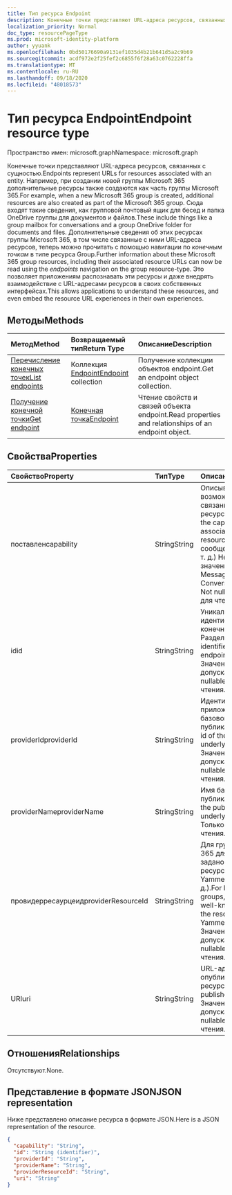 ```yaml
---
title: Тип ресурса Endpoint
description: Конечные точки представляют URL-адреса ресурсов, связанных с сущностью.
localization_priority: Normal
doc_type: resourcePageType
ms.prod: microsoft-identity-platform
author: yyuank
ms.openlocfilehash: 0bd50176690a9131ef1035d4b21b641d5a2c9b69
ms.sourcegitcommit: acdf972e2f25fef2c6855f6f28a63c0762228ffa
ms.translationtype: MT
ms.contentlocale: ru-RU
ms.lasthandoff: 09/18/2020
ms.locfileid: "48018573"
---
```

# <a name="endpoint-resource-type"></a><span data-ttu-id="da1e9-103">Тип ресурса Endpoint</span><span class="sxs-lookup"><span data-stu-id="da1e9-103">Endpoint resource type</span></span>

<span data-ttu-id="da1e9-104">Пространство имен: microsoft.graph</span><span class="sxs-lookup"><span data-stu-id="da1e9-104">Namespace: microsoft.graph</span></span>

<span data-ttu-id="da1e9-105">Конечные точки представляют URL-адреса ресурсов, связанных с сущностью.</span><span class="sxs-lookup"><span data-stu-id="da1e9-105">Endpoints represent URLs for resources associated with an entity.</span></span>  <span data-ttu-id="da1e9-106">Например, при создании новой группы Microsoft 365 дополнительные ресурсы также создаются как часть группы Microsoft 365.</span><span class="sxs-lookup"><span data-stu-id="da1e9-106">For example, when a new Microsoft 365 group is created, additional resources are also created as part of the Microsoft 365 group.</span></span> <span data-ttu-id="da1e9-107">Сюда входят такие сведения, как групповой почтовый ящик для бесед и папка OneDrive группы для документов и файлов.</span><span class="sxs-lookup"><span data-stu-id="da1e9-107">These include things like a group mailbox for conversations and a group OneDrive folder for documents and files.</span></span> <span data-ttu-id="da1e9-108">Дополнительные сведения об этих ресурсах группы Microsoft 365, в том числе связанные с ними URL-адреса ресурсов, теперь можно прочитать с помощью навигации по *конечным точкам* в типе ресурса Group.</span><span class="sxs-lookup"><span data-stu-id="da1e9-108">Further information about these Microsoft 365 group resources, including their associated resource URLs can now be read using the *endpoints* navigation on the group resource-type.</span></span> <span data-ttu-id="da1e9-109">Это позволяет приложениям распознавать эти ресурсы и даже внедрять взаимодействие с URL-адресами ресурсов в своих собственных интерфейсах.</span><span class="sxs-lookup"><span data-stu-id="da1e9-109">This allows applications to understand these resources, and even embed the resource URL experiences in their own experiences.</span></span> 

## <a name="methods"></a><span data-ttu-id="da1e9-110">Методы</span><span class="sxs-lookup"><span data-stu-id="da1e9-110">Methods</span></span>

| <span data-ttu-id="da1e9-111">Метод</span><span class="sxs-lookup"><span data-stu-id="da1e9-111">Method</span></span>           | <span data-ttu-id="da1e9-112">Возвращаемый тип</span><span class="sxs-lookup"><span data-stu-id="da1e9-112">Return Type</span></span>    |<span data-ttu-id="da1e9-113">Описание</span><span class="sxs-lookup"><span data-stu-id="da1e9-113">Description</span></span>|
|:---------------|:--------|:----------|
|[<span data-ttu-id="da1e9-114">Перечисление конечных точек</span><span class="sxs-lookup"><span data-stu-id="da1e9-114">List endpoints</span></span>](../api/group-list-endpoints.md) |<span data-ttu-id="da1e9-115">Коллекция [Endpoint](endpoint.md)</span><span class="sxs-lookup"><span data-stu-id="da1e9-115">[Endpoint](endpoint.md) collection</span></span>| <span data-ttu-id="da1e9-116">Получение коллекции объектов endpoint.</span><span class="sxs-lookup"><span data-stu-id="da1e9-116">Get an endpoint object collection.</span></span> |
|[<span data-ttu-id="da1e9-117">Получение конечной точки</span><span class="sxs-lookup"><span data-stu-id="da1e9-117">Get endpoint</span></span>](../api/endpoint-get.md) | [<span data-ttu-id="da1e9-118">Конечная точка</span><span class="sxs-lookup"><span data-stu-id="da1e9-118">Endpoint</span></span>](endpoint.md) |<span data-ttu-id="da1e9-119">Чтение свойств и связей объекта endpoint.</span><span class="sxs-lookup"><span data-stu-id="da1e9-119">Read properties and relationships of an endpoint object.</span></span>|

## <a name="properties"></a><span data-ttu-id="da1e9-120">Свойства</span><span class="sxs-lookup"><span data-stu-id="da1e9-120">Properties</span></span>
| <span data-ttu-id="da1e9-121">Свойство</span><span class="sxs-lookup"><span data-stu-id="da1e9-121">Property</span></span>     | <span data-ttu-id="da1e9-122">Тип</span><span class="sxs-lookup"><span data-stu-id="da1e9-122">Type</span></span>   |<span data-ttu-id="da1e9-123">Описание</span><span class="sxs-lookup"><span data-stu-id="da1e9-123">Description</span></span>|
|:---------------|:--------|:----------|
| <span data-ttu-id="da1e9-124">поставлен</span><span class="sxs-lookup"><span data-stu-id="da1e9-124">capability</span></span>     | <span data-ttu-id="da1e9-125">String</span><span class="sxs-lookup"><span data-stu-id="da1e9-125">String</span></span>  | <span data-ttu-id="da1e9-126">Описывает возможность, связанную с этим ресурсом.</span><span class="sxs-lookup"><span data-stu-id="da1e9-126">Describes the capability that is associated with this resource.</span></span> <span data-ttu-id="da1e9-127">(например, сообщения, беседы и т. д.)  Не допускает значение null.</span><span class="sxs-lookup"><span data-stu-id="da1e9-127">(e.g. Messages, Conversations, etc.)  Not nullable.</span></span> <span data-ttu-id="da1e9-128">Только для чтения.</span><span class="sxs-lookup"><span data-stu-id="da1e9-128">Read-only.</span></span> |
| <span data-ttu-id="da1e9-129">id</span><span class="sxs-lookup"><span data-stu-id="da1e9-129">id</span></span>             | <span data-ttu-id="da1e9-130">String</span><span class="sxs-lookup"><span data-stu-id="da1e9-130">String</span></span>  | <span data-ttu-id="da1e9-131">Уникальный идентификатор для конечной точки; Разделе.</span><span class="sxs-lookup"><span data-stu-id="da1e9-131">Unique identifier for the endpoint; Key.</span></span> <span data-ttu-id="da1e9-132">Значение null не допускается.</span><span class="sxs-lookup"><span data-stu-id="da1e9-132">Not nullable.</span></span> <span data-ttu-id="da1e9-133">Только для чтения.</span><span class="sxs-lookup"><span data-stu-id="da1e9-133">Read-only.</span></span>|
| <span data-ttu-id="da1e9-134">providerId</span><span class="sxs-lookup"><span data-stu-id="da1e9-134">providerId</span></span>     | <span data-ttu-id="da1e9-135">String</span><span class="sxs-lookup"><span data-stu-id="da1e9-135">String</span></span>  | <span data-ttu-id="da1e9-136">Идентификатор приложения для базовой службы публикации.</span><span class="sxs-lookup"><span data-stu-id="da1e9-136">Application id of the publishing underlying service.</span></span> <span data-ttu-id="da1e9-137">Значение null не допускается.</span><span class="sxs-lookup"><span data-stu-id="da1e9-137">Not nullable.</span></span> <span data-ttu-id="da1e9-138">Только для чтения.</span><span class="sxs-lookup"><span data-stu-id="da1e9-138">Read-only.</span></span>|
| <span data-ttu-id="da1e9-139">providerName</span><span class="sxs-lookup"><span data-stu-id="da1e9-139">providerName</span></span>   | <span data-ttu-id="da1e9-140">String</span><span class="sxs-lookup"><span data-stu-id="da1e9-140">String</span></span>  | <span data-ttu-id="da1e9-141">Имя базовой службы публикации.</span><span class="sxs-lookup"><span data-stu-id="da1e9-141">Name of the publishing underlying service.</span></span> <span data-ttu-id="da1e9-142">Только для чтения.</span><span class="sxs-lookup"><span data-stu-id="da1e9-142">Read-only.</span></span>|
| <span data-ttu-id="da1e9-143">провидерресаурцеид</span><span class="sxs-lookup"><span data-stu-id="da1e9-143">providerResourceId</span></span>|<span data-ttu-id="da1e9-144">String</span><span class="sxs-lookup"><span data-stu-id="da1e9-144">String</span></span>| <span data-ttu-id="da1e9-145">Для групп Microsoft 365 для ресурса задано известное имя ресурса (например, Yammer. Фидурл и т. д.).</span><span class="sxs-lookup"><span data-stu-id="da1e9-145">For Microsoft 365 groups, this is set to a well-known name for the resource (e.g. Yammer.FeedURL etc.).</span></span> <span data-ttu-id="da1e9-146">Значение null не допускается.</span><span class="sxs-lookup"><span data-stu-id="da1e9-146">Not nullable.</span></span> <span data-ttu-id="da1e9-147">Только для чтения.</span><span class="sxs-lookup"><span data-stu-id="da1e9-147">Read-only.</span></span>|
| <span data-ttu-id="da1e9-148">URI</span><span class="sxs-lookup"><span data-stu-id="da1e9-148">uri</span></span>            | <span data-ttu-id="da1e9-149">String</span><span class="sxs-lookup"><span data-stu-id="da1e9-149">String</span></span>  | <span data-ttu-id="da1e9-150">URL-адрес опубликованного ресурса.</span><span class="sxs-lookup"><span data-stu-id="da1e9-150">URL of the published resource.</span></span> <span data-ttu-id="da1e9-151">Значение null не допускается.</span><span class="sxs-lookup"><span data-stu-id="da1e9-151">Not nullable.</span></span> <span data-ttu-id="da1e9-152">Только для чтения.</span><span class="sxs-lookup"><span data-stu-id="da1e9-152">Read-only.</span></span>|

## <a name="relationships"></a><span data-ttu-id="da1e9-153">Отношения</span><span class="sxs-lookup"><span data-stu-id="da1e9-153">Relationships</span></span>

<span data-ttu-id="da1e9-154">Отсутствуют.</span><span class="sxs-lookup"><span data-stu-id="da1e9-154">None.</span></span>


## <a name="json-representation"></a><span data-ttu-id="da1e9-155">Представление в формате JSON</span><span class="sxs-lookup"><span data-stu-id="da1e9-155">JSON representation</span></span>
<span data-ttu-id="da1e9-156">Ниже представлено описание ресурса в формате JSON.</span><span class="sxs-lookup"><span data-stu-id="da1e9-156">Here is a JSON representation of the resource.</span></span>

<!-- {
  "blockType": "resource",
  "optionalProperties": [

  ],
  "@odata.type": "microsoft.graph.endpoint"
}-->

```json
{
  "capability": "String",
  "id": "String (identifier)",
  "providerId": "String",
  "providerName": "String",
  "providerResourceId": "String",
  "uri": "String"
}

```

<!-- uuid: 8fcb5dbc-d5aa-4681-8e31-b001d5168d79
2015-10-25 14:57:30 UTC -->
<!--
{
  "type": "#page.annotation",
  "description": "Endpoint resource",
  "keywords": "",
  "section": "documentation",
  "tocPath": "",
  "suppressions": [
     "Error: microsoft.graph.servicePrincipal/endpoints:\r\n      Referenced type microsoft.graph.endPoint is not defined in the doc  set! Potential suggestion: microsoft.graph.callRecords.endpoint"
    ]
}
-->

